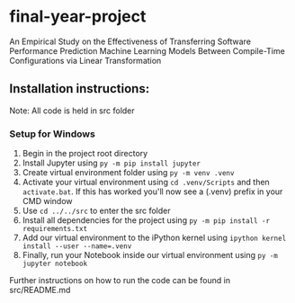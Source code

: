 # final-year-project
An Empirical Study on the Effectiveness of Transferring Software Performance Prediction Machine Learning Models Between 
Compile-Time Configurations via Linear Transformation

## Installation instructions:
Note: All code is held in src folder

### Setup for Windows
1. Begin in the project root directory
2. Install Jupyter using `py -m pip install jupyter`
3. Create virtual environment folder using `py -m venv .venv`
4. Activate your virtual environment using `cd .venv/Scripts` and then `activate.bat`. If this has worked you'll now see 
a (.venv) prefix in your CMD window
5. Use `cd ../../src` to enter the src folder
6. Install all dependencies for the project using `py -m pip install -r requirements.txt`
7. Add our virtual environment to the iPython kernel using `ipython kernel install --user --name=.venv`
8. Finally, run your Notebook inside our virtual environment using `py -m jupyter notebook`

Further instructions on how to run the code can be found in src/README.md

